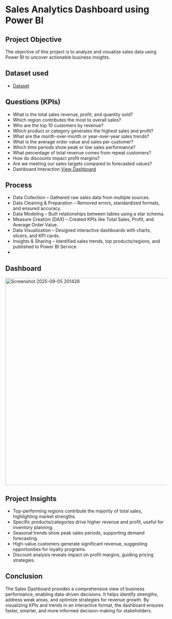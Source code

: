 # Sales Analytics Dashboard using Power BI
## Project Objective
The objective of this project is to analyze and visualize sales data using Power BI to uncover actionable business insights.
## Dataset used
- <a href="https://github.com/Bharati-M/Sales-Dashboard/blob/main/Sales%20and%20Profit%20Data.xlsx">Dataset</a>
## Questions (KPIs)
- What is the total sales revenue, profit, and quantity sold?
- Which region contributes the most to overall sales?
- Who are the top 10 customers by revenue?
- Which product or category generates the highest sales and profit?
- What are the month-over-month or year-over-year sales trends?
- What is the average order value and sales per customer?
- Which time periods show peak or low sales performance?
- What percentage of total revenue comes from repeat customers?
- How do discounts impact profit margins?
- Are we meeting our sales targets compared to forecasted values?
- Dashboard Interaction <a href="https://github.com/Bharati-M/Sales-Dashboard/blob/main/Screenshot%202025-09-05%20201428.png">View Dashboard</a>
## Process
- Data Collection – Gathered raw sales data from multiple sources.
- Data Cleaning & Preparation – Removed errors, standardized formats, and ensured accuracy.
- Data Modeling – Built relationships between tables using a star schema.
- Measure Creation (DAX) – Created KPIs like Total Sales, Profit, and Average Order Value.
- Data Visualization – Designed interactive dashboards with charts, slicers, and KPI cards.
- Insights & Sharing – Identified sales trends, top products/regions, and published to Power BI Service.
- 
##  Dashboard
<img width="1153" height="644" alt="Screenshot 2025-09-05 201428" src="https://github.com/user-attachments/assets/26fbd78e-5ac7-4aaf-8677-83d8088e8491" />

## Project Insights
- Top-performing regions contribute the majority of total sales, highlighting market strengths.
- Specific products/categories drive higher revenue and profit, useful for inventory planning.
- Seasonal trends show peak sales periods, supporting demand forecasting.
- High-value customers generate significant revenue, suggesting opportunities for loyalty programs.
- Discount analysis reveals impact on profit margins, guiding pricing strategies.
  
## Conclusion
The Sales Dashboard provides a comprehensive view of business performance, enabling data-driven decisions. It helps identify strengths, address weak areas, and optimize strategies for revenue growth. By visualizing KPIs and trends in an interactive format, the dashboard ensures faster, smarter, and more informed decision-making for stakeholders.
